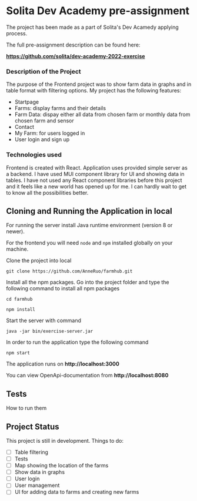 # Solita Dev Academy pre-assignment

The project has been made as a part of Solita's Dev Acamedy applying process.

The full pre-assignment description can be found here: 

**https://github.com/solita/dev-academy-2022-exercise**

### Description of the Project

The purpose of the Frontend project was to show farm data in graphs and in table format with filtering options. My project has the following features:

- Startpage
- Farms: display farms and their details
- Farm Data: dispay either all data from chosen farm or monthly data from chosen farm and sensor
- Contact
- My Farm: for users logged in
- User login and sign up 

### Technologies used

Frontend is created with React. Application uses provided simple server as a backend. I have used MUI component library for UI and showing data in tables. I have not used any React component libraries before this project and it feels like a new world has opened up for me. I can hardly wait to get to know all the possibilities better.

## Cloning and Running the Application in local

For running the server install Java runtime environment (version 8 or newer).

For the frontend you will need `node` and `npm` installed globally on your machine.

Clone the project into local

`git clone https://github.com/AnneRuo/farmhub.git`

Install all the npm packages. Go into the project folder and type the following command to install all npm packages

`cd farmhub`

`npm install`

Start the server with command 

`java -jar bin/exercise-server.jar`

In order to run the application type the following command

`npm start`

The application runs on **http://localhost:3000**

You can view OpenApi-documentation from **http://localhost:8080**

## Tests

How to run them
## Project Status

This project is still in development. Things to do:

- [ ] Table filtering
- [ ] Tests
- [ ] Map showing the location of the farms
- [ ] Show data in graphs
- [ ] User login
- [ ] User management
- [ ] UI for adding data to farms and creating new farms
